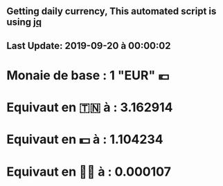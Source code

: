 ## Getting daily currency, This automated script is using [jq](https://stedolan.github.io/jq/)
## Last Update:  2019-09-20 à 00:00:02
 # Monaie de base : 1 "EUR" 💶 
 # Equivaut en 🇹🇳 à :  3.162914 
 # Equivaut en 💵 à : 1.104234
 # Equivaut en 🐱‍💻 à :  0.000107
